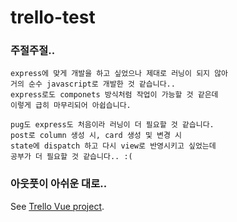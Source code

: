 # trello-test

### 주절주절..
```
express에 맞게 개발을 하고 싶었으나 제대로 러닝이 되지 않아
거의 순수 javascript로 개발한 것 같습니다..
express로도 componets 방식처럼 작업이 가능할 것 같은데
이렇게 급히 마무리되어 아쉽습니다.

pug도 express도 처음이라 러닝이 더 필요할 것 같습니다.
post로 column 생성 시, card 생성 및 변경 시
state에 dispatch 하고 다시 view로 반영시키고 싶었는데
공부가 더 필요할 것 같습니다.. :( 
```


### 아웃풋이 아쉬운 대로..
See [Trello Vue project](https://github.com/soheeyun831/trello-test-vue).

